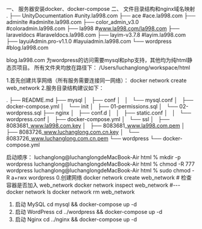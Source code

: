 一、
服务器安装docker、docker-compose
二、
文件目录结构和nginx域名映射
.
├── UnityDocumentation  #unity.la998.com
├── ace    #ace.la998.com
├── adminlte #adminlte.la998.com
├── color_admin_v3.0 #coloradmin.la998.com
├── la998 #www.la998.com/la998.com
├── laraveldocs #laraveldocs.la998.com
├── layim-v3.7.8 #layim.la998.com
├── layuiAdmin.pro-v1.1.0 #layuiadmin.la998.com
└── wordpress #blog.la998.com

blog.la998.com 为wordpress的访问需要mysql和php支持，其他均为纯html静态页项目。
所有文件夹均放在路径下：
/Users/luchanglong/workspace/html


1.首先创建共享网络（所有服务需要连接同一网络）：
docker network create web_network
2.服务目录结构建议如下：

.
├── README.md
├── mysql
│   ├── conf
│   │   └── mysql.conf
│   ├── docker-compose.yml
│   └── init
│       ├── 01-permissions.sql
│       └── 02-wordpress.sql
├── nginx
│   ├── conf.d
│   │   ├── static.conf
│   │   └── wordpress.conf
│   ├── docker-compose.yml
│   └── ssl
│       ├── 8083681_www.la998.com.key
│       ├── 8083681_www.la998.com.pem
│       ├── 8083726_www.luchanglong.com.cn.key
│       └── 8083726_www.luchanglong.com.cn.pem
└── wordpress
    └── docker-compose.yml

启动顺序：
luchanglong@luchanglongdeMacBook-Air html % mkdir -p wordpress 
luchanglong@luchanglongdeMacBook-Air html % chmod -R 777 wordpress
luchanglong@luchanglongdeMacBook-Air html % sudo chmod -R a+rwx wordpress
0.创建网络
docker network create web_network
    # 检查容器是否加入 web_network
    docker network inspect web_network
    #---
    docker network ls
    docker network rm web_network
1. 启动 MySQL
cd mysql && docker-compose up -d
2. 启动 WordPress
cd ../wordpress && docker-compose up -d
3. 启动 Nginx
cd ../nginx && docker-compose up -d
